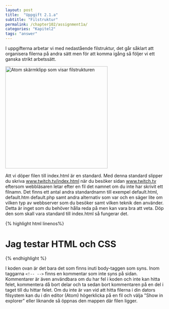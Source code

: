 ```yaml
---
layout: post
title:  "Uppgift 2.1.a"
subtitle: "Filstruktur"
permalink: /chapter102/assignment1a/
categories: "Kapitel2"
tags: "answer"
---
```

I uppgifterna arbetar vi med nedastående filstruktur, det går såklart att organisera filerna på andra sätt men för att komma igång så följer vi ett ganska strikt arbetssätt.

<img src="{{ site.url | append:site.baseurl}}/assets/images/chapter2-assignment1a.PNG" alt="Atom skärmklipp som visar filstrukturen" style="width: 20rem;"/>

Att vi döper filen till index.html är en standard. Med denna standard slipper du skriva www.twitch.tv/index.html när du besöker sidan www.twitch.tv  eftersom webbläsaren letar efter en fil det namnet om du inte har skrivit ett filnamn. Det finns ett antal andra standardnamn till exempel default.html, default.htm default.php samt andra alternativ som var och en säger lite om vilken typ av webbserver som du besöker samt vilken teknik den använder. Detta är inget som du behöver hålla reda på men kan vara bra att veta. Döp den som skall vara standard till index.html så fungerar det.

{% highlight html linenos%}
<!DOCTYPE html>
<html lang="sv">
  <head>
    <title>Kommentarer i HTML</title>
    <meta charset="utf-8">
  </head>
  <body>
      <!--Here is a header 1 that is the highest order in the header hierarky-->
      <h1>Jag testar HTML och CSS</h1>
  </body>
</html>
{% endhighlight %}

I koden ovan är det bara det som finns inuti body-taggen som syns. Inom taggarna `<!-- -->` finns en kommentar som inte syns på sidan. Kommentarer är även användbara om du har fel i koden och inte kan hitta felet, kommentera då bort delar och ta sedan bort kommentaren på en del i taget till du hittar felet.
Om du inte är van vid att hitta filerna i din dators filsystem kan du i din editor (Atom) högerklicka på en fil och välja "Show in explorer" eller liknande så öppnas den mappen där filen ligger.
